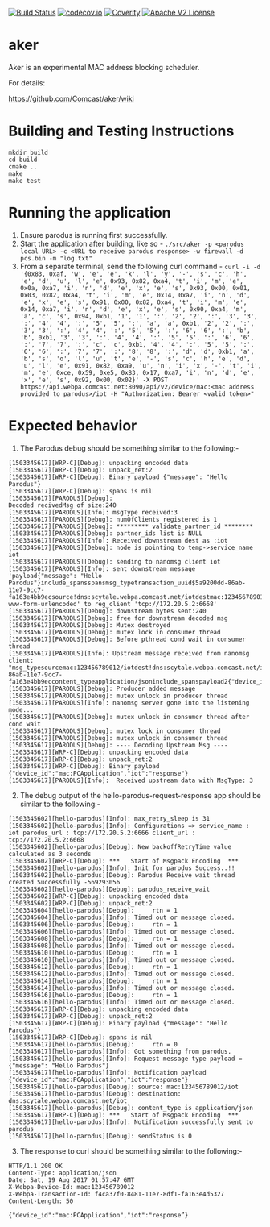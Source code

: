 [![Build Status](https://travis-ci.org/Comcast/aker.svg?branch=master)](https://travis-ci.org/Comcast/aker)
[![codecov.io](http://codecov.io/github/Comcast/aker/coverage.svg?branch=master)](http://codecov.io/github/Comcast/aker?branch=master)
[![Coverity](https://img.shields.io/coverity/scan/14083.svg)](https://scan.coverity.com/projects/comcast-aker)
[![Apache V2 License](http://img.shields.io/badge/license-Apache%20V2-blue.svg)](https://github.com/Comcast/aker/blob/master/LICENSE)

# aker

Aker is an experimental MAC address blocking scheduler.

For details:

https://github.com/Comcast/aker/wiki


# Building and Testing Instructions

```
mkdir build
cd build
cmake ..
make
make test
```

# Running the application
1. Ensure parodus is running first successfully.
2. Start the application after building, like so - ```./src/aker -p <parodus local URL> -c <URL to receive parodus response> -w firewall -d pcs.bin -m "log.txt"``` 
3. From a separate terminal, send the following curl command - ```curl -i -d '{0x83, 0xaf, 'w', 'e', 'e', 'k', 'l', 'y', '-', 's', 'c', 'h', 'e', 'd', 'u', 'l', 'e', 0x93, 0x82, 0xa4, 't', 'i', 'm', 'e', 0x0a, 0xa7, 'i', 'n', 'd', 'e', 'x', 'e', 's', 0x93, 0x00, 0x01, 0x03, 0x82, 0xa4, 't', 'i', 'm', 'e', 0x14, 0xa7, 'i', 'n', 'd', 'e', 'x', 'e', 's', 0x91, 0x00, 0x82, 0xa4, 't', 'i', 'm', 'e', 0x14, 0xa7, 'i', 'n', 'd', 'e', 'x', 'e', 's', 0x90, 0xa4, 'm', 'a', 'c', 's', 0x94, 0xb1, '1', '1', ':', '2', '2', ':', '3', '3', ':', '4', '4', ':', '5', '5', ':', 'a', 'a', 0xb1, '2', '2', ':', '3', '3', ':', '4', '4', ':', '5', '5', ':', '6', '6', ':', 'b', 'b', 0xb1, '3', '3', ':', '4', '4', ':', '5', '5', ':', '6', '6', ':', '7', '7', ':', 'c', 'c', 0xb1, '4', '4', ':', '5', '5', ':', '6', '6', ':', '7', '7', ':', '8', '8', ':', 'd', 'd', 0xb1, 'a', 'b', 's', 'o', 'l', 'u', 't', 'e', '-', 's', 'c', 'h', 'e', 'd', 'u', 'l', 'e', 0x91, 0x82, 0xa9, 'u', 'n', 'i', 'x', '-', 't', 'i', 'm', 'e', 0xce, 0x59, 0xe5, 0x83, 0x17, 0xa7, 'i', 'n', 'd', 'e', 'x', 'e', 's', 0x92, 0x00, 0x02}' -X POST https://api.webpa.comcast.net:8090/api/v2/device/mac:<mac address provided to parodus>/iot -H "Authorization: Bearer <valid token>"```


# Expected behavior
1. The Parodus debug should be something similar to the following:-
```[1503345617][PARODUS][Info]: Received msg from server:payload{"message": "Hello Parodus"}include_spansspansmsg_typetransaction_uuid$5a9200dd-86ab-11e7-9cc7-fa163e4bb9ecsource!dns:scytale.webpa.comcast.net/iotdestmac:123456789012/iotcontent_type!application/x-www-form-urlencoded
[1503345617][WRP-C][Debug]: unpacking encoded data
[1503345617][WRP-C][Debug]: unpack_ret:2
[1503345617][WRP-C][Debug]: Binary payload {"message": "Hello Parodus"}
[1503345617][WRP-C][Debug]: spans is nil
[1503345617][PARODUS][Debug]: 
Decoded recivedMsg of size:240
[1503345617][PARODUS][Info]: msgType received:3
[1503345617][PARODUS][Debug]: numOfClients registered is 1
[1503345617][PARODUS][Debug]: ********* validate_partner_id ********
[1503345617][PARODUS][Debug]: partner_ids list is NULL
[1503345617][PARODUS][Info]: Received downstream dest as :iot
[1503345617][PARODUS][Debug]: node is pointing to temp->service_name iot 
[1503345617][PARODUS][Debug]: sending to nanomsg client iot
[1503345617][PARODUS][Info]: sent downstream message 'payload{"message": "Hello Parodus"}include_spansspansmsg_typetransaction_uuid$5a9200dd-86ab-11e7-9cc7-fa163e4bb9ecsource!dns:scytale.webpa.comcast.net/iotdestmac:123456789012/iotcontent_type!application/x-www-form-urlencoded' to reg_client 'tcp://172.20.5.2:6668'
[1503345617][PARODUS][Debug]: downstream bytes sent:240
[1503345617][PARODUS][Debug]: free for downstream decoded msg
[1503345617][PARODUS][Debug]: Mutex destroyed 
[1503345617][PARODUS][Debug]: mutex lock in consumer thread
[1503345617][PARODUS][Debug]: Before pthread cond wait in consumer thread
[1503345617][PARODUS][Info]: Upstream message received from nanomsg client: "msg_typesourcemac:123456789012/iotdest!dns:scytale.webpa.comcast.net/iottransaction_uuid$5a9200dd-86ab-11e7-9cc7-fa163e4bb9eccontent_typeapplication/jsoninclude_spanspayload2{"device_id":"mac:PCApplication","iot":"response"}"
[1503345617][PARODUS][Debug]: Producer added message
[1503345617][PARODUS][Debug]: mutex unlock in producer thread
[1503345617][PARODUS][Info]: nanomsg server gone into the listening mode...
[1503345617][PARODUS][Debug]: mutex unlock in consumer thread after cond wait
[1503345617][PARODUS][Debug]: mutex lock in consumer thread
[1503345617][PARODUS][Debug]: mutex unlock in consumer thread
[1503345617][PARODUS][Debug]: ---- Decoding Upstream Msg ----
[1503345617][WRP-C][Debug]: unpacking encoded data
[1503345617][WRP-C][Debug]: unpack_ret:2
[1503345617][WRP-C][Debug]: Binary payload {"device_id":"mac:PCApplication","iot":"response"}
[1503345617][PARODUS][Info]:  Received upstream data with MsgType: 3
```
2. The debug output of the hello-parodus-request-response app should be similar to the following:-
```[1503345602][hello-parodus][Debug]: Connect parodus, etc. 
[1503345602][hello-parodus][Info]: max_retry_sleep is 31
[1503345602][hello-parodus][Info]: Configurations => service_name : iot parodus_url : tcp://172.20.5.2:6666 client_url : tcp://172.20.5.2:6668
[1503345602][hello-parodus][Debug]: New backoffRetryTime value calculated as 3 seconds
[1503345602][WRP-C][Debug]: ***   Start of Msgpack Encoding  ***
[1503345602][hello-parodus][Info]: Init for parodus Success..!!
[1503345602][hello-parodus][Debug]: Parodus Receive wait thread created Successfully -569293056
[1503345602][hello-parodus][Debug]: parodus_receive_wait
[1503345602][WRP-C][Debug]: unpacking encoded data
[1503345602][WRP-C][Debug]: unpack_ret:2
[1503345604][hello-parodus][Debug]:     rtn = 1
[1503345604][hello-parodus][Info]: Timed out or message closed.
[1503345606][hello-parodus][Debug]:     rtn = 1
[1503345606][hello-parodus][Info]: Timed out or message closed.
[1503345608][hello-parodus][Debug]:     rtn = 1
[1503345608][hello-parodus][Info]: Timed out or message closed.
[1503345610][hello-parodus][Debug]:     rtn = 1
[1503345610][hello-parodus][Info]: Timed out or message closed.
[1503345612][hello-parodus][Debug]:     rtn = 1
[1503345612][hello-parodus][Info]: Timed out or message closed.
[1503345614][hello-parodus][Debug]:     rtn = 1
[1503345614][hello-parodus][Info]: Timed out or message closed.
[1503345616][hello-parodus][Debug]:     rtn = 1
[1503345616][hello-parodus][Info]: Timed out or message closed.
[1503345617][WRP-C][Debug]: unpacking encoded data
[1503345617][WRP-C][Debug]: unpack_ret:2
[1503345617][WRP-C][Debug]: Binary payload {"message": "Hello Parodus"}
[1503345617][WRP-C][Debug]: spans is nil
[1503345617][hello-parodus][Debug]:     rtn = 0
[1503345617][hello-parodus][Info]: Got something from parodus.
[1503345617][hello-parodus][Info]: Request message type payload = {"message": "Hello Parodus"}
[1503345617][hello-parodus][Info]: Notification payload {"device_id":"mac:PCApplication","iot":"response"}
[1503345617][hello-parodus][Debug]: source: mac:123456789012/iot
[1503345617][hello-parodus][Debug]: destination: dns:scytale.webpa.comcast.net/iot
[1503345617][hello-parodus][Debug]: content_type is application/json
[1503345617][WRP-C][Debug]: ***   Start of Msgpack Encoding  ***
[1503345617][hello-parodus][Info]: Notification successfully sent to parodus
[1503345617][hello-parodus][Debug]: sendStatus is 0
```

3. The response to curl should be something similar to the following:-
```
HTTP/1.1 200 OK
Content-Type: application/json
Date: Sat, 19 Aug 2017 01:57:47 GMT
X-Webpa-Device-Id: mac:123456789012
X-Webpa-Transaction-Id: f4ca37f0-8481-11e7-8df1-fa163e4d5327
Content-Length: 50

{"device_id":"mac:PCApplication","iot":"response”}
```
